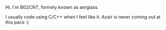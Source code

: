 Hi, I'm BG2CNT, formely known as aerglass.

I usually code using C/C++ when I feel like it. Azair is never coming out at this pace :)
